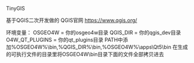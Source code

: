 TinyGIS

基于QGIS二次开发做的
QGIS官网 https://www.qgis.org/

环境变量：
OSGEO4W = 你的osgeo4w目录
QGIS_DIR = 你的qgis_dev目录
O4W_QT_PLUGINS = 你的qt_plugins目录
PATH中添加%OSGEO4W%\bin,%QGIS_DIR%\bin,%OSGEO4W%\apps\Qt5\bin
在生成的可执行文件的目录里将OSGEO4W\bin目录下面的文件全部拷贝进去
